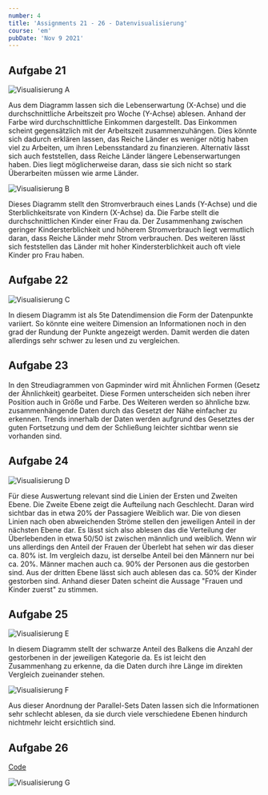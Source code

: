 ```yaml
---
number: 4
title: 'Assignments 21 - 26 - Datenvisualisierung'
course: 'em'
pubDate: 'Nov 9 2021'
---
```


## Aufgabe 21

![Visualisierung A](/em-4a.png)

Aus dem Diagramm lassen sich die Lebenserwartung (X-Achse) und die durchschnittliche Arbeitszeit pro Woche (Y-Achse) ablesen. Anhand der Farbe wird durchschnittliche Einkommen dargestellt. Das Einkommen scheint gegensätzlich mit der Arbeitszeit zusammenzuhängen. Dies könnte sich dadurch erklären lassen, das Reiche Länder es weniger nötig haben viel zu Arbeiten, um ihren Lebensstandard zu finanzieren. Alternativ lässt sich auch feststellen, dass Reiche Länder längere Lebenserwartungen haben. Dies liegt möglicherweise daran, dass sie sich nicht so stark Überarbeiten müssen wie arme Länder.

![Visualisierung B](/em-4b.png)

Dieses Diagramm stellt den Stromverbrauch eines Lands (Y-Achse) und die Sterblichkeitsrate von Kindern (X-Achse) da. Die Farbe stellt die durchschnittlichen Kinder einer Frau da. Der Zusammenhang zwischen geringer Kindersterblichkeit und höherem Stromverbrauch liegt vermutlich daran, dass Reiche Länder mehr Strom verbrauchen. Des weiteren lässt sich feststellen das Länder mit hoher Kindersterblichkeit auch oft viele Kinder pro Frau haben. 

## Aufgabe 22

![Visualisierung C](/em-4c.png)

In diesem Diagramm ist als 5te Datendimension die Form der Datenpunkte variiert. So könnte eine weitere Dimension an Informationen noch in den grad der Rundung der Punkte angezeigt werden. Damit werden die daten allerdings sehr schwer zu lesen und zu vergleichen.

## Aufgabe 23

In den Streudiagrammen von Gapminder wird mit Ähnlichen Formen (Gesetz der Ähnlichkeit) gearbeitet. Diese Formen unterscheiden sich neben ihrer Position auch  in Größe und Farbe. Des Weiteren werden so ähnliche bzw. zusammenhängende Daten durch das Gesetzt der Nähe einfacher zu erkennen. Trends innerhalb der Daten werden aufgrund des Gesetztes der guten Fortsetzung und dem der Schließung leichter sichtbar wenn sie vorhanden sind.

## Aufgabe 24

![Visualisierung D](/em-4d.png)

Für diese Auswertung relevant sind die Linien der Ersten und Zweiten Ebene. Die Zweite Ebene zeigt die Aufteilung nach Geschlecht. Daran wird sichtbar das in etwa 20% der Passagiere Weiblich war. Die von diesen Linien nach oben abweichenden Ströme stellen den jeweiligen Anteil in der nächsten Ebene dar. Es lässt sich also ablesen das die Verteilung der Überlebenden in etwa 50/50 ist zwischen männlich und weiblich. Wenn wir uns allerdings den Anteil der Frauen der Überlebt hat sehen wir das dieser ca. 80% ist. Im vergleich dazu, ist derselbe Anteil bei den Männern nur bei ca. 20%. Männer machen auch ca. 90% der Personen aus die gestorben sind. Aus der dritten Ebene lässt sich auch ablesen das ca. 50% der Kinder gestorben sind. Anhand dieser Daten scheint die Aussage "Frauen und Kinder zuerst" zu stimmen.

## Aufgabe 25

![Visualisierung E](/em-4e.png)

In diesem Diagramm stellt der schwarze Anteil des Balkens die Anzahl der gestorbenen in der jeweiligen Kategorie da. Es ist leicht den Zusammenhang zu erkenne, da die Daten durch ihre Länge im direkten Vergleich zueinander stehen.


![Visualisierung F](/em-4f.png)

Aus dieser Anordnung der Parallel-Sets Daten lassen sich die Informationen sehr schlecht ablesen, da sie durch viele verschiedene Ebenen hindurch nichtmehr leicht ersichtlich sind.

## Aufgabe 26

[Code](https://github.com/TillWege/Medieninformatik/tree/master/%C3%9Cbung%2026)

![Visualisierung G](/em-4g.png)